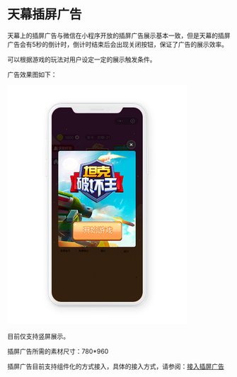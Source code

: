 # 天幕插屏广告

天幕上的插屏广告与微信在小程序开放的插屏广告展示基本一致，但是天幕的插屏广告会有5秒的倒计时，倒计时结束后会出现关闭按钮，保证了广告的展示效率。

可以根据游戏的玩法对用户设定一定的展示触发条件。

广告效果图如下：

![&#x5929;&#x5E55;&#x63D2;&#x5C4F;&#x5E7F;&#x544A;](../../.gitbook/assets/cha-ping-guang-gao-2%20%283%29.png)

目前仅支持竖屏展示。

插屏广告所需的素材尺寸：780\*960

插屏广告目前支持组件化的方式接入，具体的接入方式，请参阅：[接入插屏广告](../../dev-guide/create-ad-position/zhu-jian-hua/createflow/screen-ad.md)

